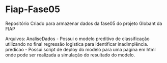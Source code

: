 # Fiap-Fase05
Repositório Criado para armazenar dados da fase05 do projeto Globant da FIAP

Arquivos:
AnaliseDados - Possui o modelo preditivo de classificação utilizando no final regressão logistica para identificar inadimplência.
predicao - Possui script de deploy do modelo para uma pagina em html onde pode ser realizada a simulação do resultado do modelo.

